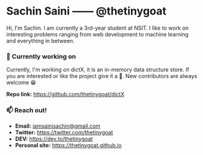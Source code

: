# Sachin Saini —— @thetinygoat
Hi, I'm Sachin. I am currently a 3rd-year student at NSIT. I like to work on interesting problems ranging from web development to machine learning and everything in between.

### 🔭 Currently working on
Currently, I'm working on dictX, it is an in-memory data structure store. If you are interested or like the project give it a 🌟. New contributors are always welcome 😁

**Repo link:** https://github.com/thetinygoat/dictX

### 📫 Reach out!
- **Email:** iamsainisachin@gmail.com
- **Twitter:** https://twitter.com/thetinygoat
- **DEV:** https://dev.to/thetinygoat
- **Personal site:** https://thetinygoat.github.io

